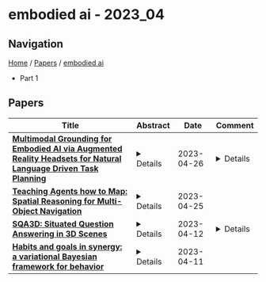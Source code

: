 # embodied ai - 2023_04

## Navigation

[Home](https://lixin97.github.io/arXivRadar) / [Papers](https://lixin97.github.io/arXivRadar/papers) / [embodied ai](https://lixin97.github.io/arXivRadar/papers/embodied_ai)

- Part 1

## Papers

| **Title** | **Abstract** | **Date** | **Comment** |
| --- | --- | --- | --- |
| **[Multimodal Grounding for Embodied AI via Augmented Reality Headsets for Natural Language Driven Task Planning](http://arxiv.org/abs/2304.13676v1)** | <details>Recent advances in generative modeling have spurred a resurgence in the field of Embodied Artificial Intelligence (EAI). EAI systems typically deploy large language models to physical systems capable of interacting with their environment. In our exploration of EAI for industrial domains, we successfully demonstrate the feasibility of co-located, human-robot teaming. Specifically, we construct an experiment where an Augmented Reality (AR) headset mediates information exchange between an EAI agent and human operator for a variety of inspection tasks. To our knowledge the use of an AR headset for multimodal grounding and the application of EAI to industrial tasks are novel contributions within Embodied AI research. In addition, we highlight potential pitfalls in EAI's construction by providing quantitative and qualitative analysis on prompt robustness.</details> | 2023-04-26 | <details>18 pages, 15 figures</details> |
| **[Teaching Agents how to Map: Spatial Reasoning for Multi-Object Navigation](http://arxiv.org/abs/2107.06011v4)** | <details>In the context of visual navigation, the capacity to map a novel environment is necessary for an agent to exploit its observation history in the considered place and efficiently reach known goals. This ability can be associated with spatial reasoning, where an agent is able to perceive spatial relationships and regularities, and discover object characteristics. Recent work introduces learnable policies parametrized by deep neural networks and trained with Reinforcement Learning (RL). In classical RL setups, the capacity to map and reason spatially is learned end-to-end, from reward alone. In this setting, we introduce supplementary supervision in the form of auxiliary tasks designed to favor the emergence of spatial perception capabilities in agents trained for a goal-reaching downstream objective. We show that learning to estimate metrics quantifying the spatial relationships between an agent at a given location and a goal to reach has a high positive impact in Multi-Object Navigation settings. Our method significantly improves the performance of different baseline agents, that either build an explicit or implicit representation of the environment, even matching the performance of incomparable oracle agents taking ground-truth maps as input. A learning-based agent from the literature trained with the proposed auxiliary losses was the winning entry to the Multi-Object Navigation Challenge, part of the CVPR 2021 Embodied AI Workshop.</details> | 2023-04-25 |  |
| **[SQA3D: Situated Question Answering in 3D Scenes](http://arxiv.org/abs/2210.07474v5)** | <details>We propose a new task to benchmark scene understanding of embodied agents: Situated Question Answering in 3D Scenes (SQA3D). Given a scene context (e.g., 3D scan), SQA3D requires the tested agent to first understand its situation (position, orientation, etc.) in the 3D scene as described by text, then reason about its surrounding environment and answer a question under that situation. Based upon 650 scenes from ScanNet, we provide a dataset centered around 6.8k unique situations, along with 20.4k descriptions and 33.4k diverse reasoning questions for these situations. These questions examine a wide spectrum of reasoning capabilities for an intelligent agent, ranging from spatial relation comprehension to commonsense understanding, navigation, and multi-hop reasoning. SQA3D imposes a significant challenge to current multi-modal especially 3D reasoning models. We evaluate various state-of-the-art approaches and find that the best one only achieves an overall score of 47.20%, while amateur human participants can reach 90.06%. We believe SQA3D could facilitate future embodied AI research with stronger situation understanding and reasoning capability.</details> | 2023-04-12 | <details>ICLR 2023. First two authors contributed equally. Project website: https://sqa3d.github.io</details> |
| **[Habits and goals in synergy: a variational Bayesian framework for behavior](http://arxiv.org/abs/2304.05008v1)** | <details>How to behave efficiently and flexibly is a central problem for understanding biological agents and creating intelligent embodied AI. It has been well known that behavior can be classified as two types: reward-maximizing habitual behavior, which is fast while inflexible; and goal-directed behavior, which is flexible while slow. Conventionally, habitual and goal-directed behaviors are considered handled by two distinct systems in the brain. Here, we propose to bridge the gap between the two behaviors, drawing on the principles of variational Bayesian theory. We incorporate both behaviors in one framework by introducing a Bayesian latent variable called "intention". The habitual behavior is generated by using prior distribution of intention, which is goal-less; and the goal-directed behavior is generated by the posterior distribution of intention, which is conditioned on the goal. Building on this idea, we present a novel Bayesian framework for modeling behaviors. Our proposed framework enables skill sharing between the two kinds of behaviors, and by leveraging the idea of predictive coding, it enables an agent to seamlessly generalize from habitual to goal-directed behavior without requiring additional training. The proposed framework suggests a fresh perspective for cognitive science and embodied AI, highlighting the potential for greater integration between habitual and goal-directed behaviors.</details> | 2023-04-11 |  |
